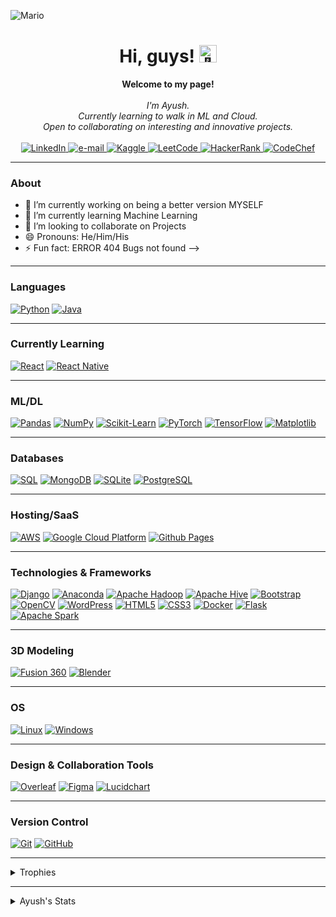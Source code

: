 ![Mario](https://github.com/AyushB21/AyushB21/assets/117504082/2f746329-909c-4dce-afca-d6290208c3bb)


<h1 align="center">Hi, guys! <img src="https://media.giphy.com/media/hvRJCLFzcasrR4ia7z/giphy.gif" width="28px" alt="👋"></h1>

<p align="center">
    <b>Welcome to my page!</b><br><br>
    <i>
        I'm Ayush.<br>
        Currently learning to walk in ML and Cloud.<br>
        Open to collaborating on interesting and innovative projects.<br>
    </i><br>
    <a href="https://www.linkedin.com/in/ayushb5/">
        <img src="https://img.shields.io/badge/linkedin-%230077B5.svg?style=for-the-badge&logo=linkedin&logoColor=white" alt="LinkedIn">
    </a>
    <a href="mailto:ayushbh0612@gmail,com">
        <img src="https://img.shields.io/badge/Gmail-D14836?style=for-the-badge&logo=gmail&logoColor=white" alt="e-mail">
    </a>
    <a href="https://www.kaggle.com/ayushbh0612/">
        <img src="https://img.shields.io/badge/Kaggle-035a7d?style=for-the-badge&logo=kaggle&logoColor=white" alt="Kaggle">
    <a href="https://leetcode.com/ayushbh0612/">
        <img src="https://img.shields.io/badge/LeetCode-000000?style=for-the-badge&logo=LeetCode&logoColor=#d16c06" alt="LeetCode">
    </a>
    <a href="https://www.hackerrank.com/ayushbh0612?hr_r=1/">
        <img src="https://img.shields.io/badge/-Hackerrank-2EC866?style=for-the-badge&logo=HackerRank&logoColor=white" alt="HackerRank">
    </a>
    <a href="https://www.codechef.com/users/ayushb_05">
        <img src="https://img.shields.io/badge/CodeChef-%23964B00.svg?style=for-the-badge&logo=CodeChef&logoColor=white" alt="CodeChef">
    </a>
</p>

---
### About
- 🔭 I’m currently working on being a better version MYSELF
- 🌱 I’m currently learning Machine Learning
- 👯 I’m looking to collaborate on Projects 
- 😄 Pronouns: He/Him/His
- ⚡ Fun fact: ERROR 404 Bugs not found
-->

---

### Languages
[![Python](https://img.shields.io/badge/python-black?style=for-the-badge&logo=python)](https://github.com/AyushB21)
[![Java](https://img.shields.io/badge/java-black?style=for-the-badge&logo=openjdk)](https://github.com/AyushB21)

---

### Currently Learning
[![React](https://img.shields.io/badge/React-%2302569B.svg?style=for-the-badge&logo=React&logoColor=black)](https://github.com/AyushB21)
[![React Native](https://img.shields.io/badge/React%20Native-%2302569B.svg?style=for-the-badge&logo=React&logoColor=black)](https://github.com/AyushB21)

---

### ML/DL
[![Pandas](https://img.shields.io/badge/pandas-black?style=for-the-badge&logo=pandas)](https://github.com/AyushB21)
[![NumPy](https://img.shields.io/badge/numpy-black?style=for-the-badge&logo=numpy)](https://github.com/AyushB21)
[![Scikit-Learn](https://img.shields.io/badge/scikit--learn-black?style=for-the-badge&logo=scikit-learn)](https://github.com/AyushB21)
[![PyTorch](https://img.shields.io/badge/PyTorch-black?style=for-the-badge&logo=PyTorch)](https://github.com/AyushB21)
[![TensorFlow](https://img.shields.io/badge/TensorFlow-%23FF6F00.svg?style=for-the-badge&logo=TensorFlow&logoColor=white)](https://github.com/AyushB21)
[![Matplotlib](https://img.shields.io/badge/Matplotlib-%23ffffff.svg?style=for-the-badge&logo=Matplotlib&logoColor=black)](https://github.com/AyushB21)

---

### Databases
[![SQL](https://img.shields.io/badge/SQL-black?style=for-the-badge&logo=mysql)](https://github.com/AyushB21)
[![MongoDB](https://img.shields.io/badge/MongoDB-%234ea94b.svg?style=for-the-badge&logo=mongodb&logoColor=white)](https://github.com/AyushB21)
[![SQLite](https://img.shields.io/badge/SQLite-%23003B57.svg?style=for-the-badge&logo=sqlite&logoColor=white)](https://github.com/AyushB21)
[![PostgreSQL](https://img.shields.io/badge/PostgreSQL-336791?style=for-the-badge&logo=postgresql&logoColor=white)](https://github.com/AyushB21)

---

### Hosting/SaaS
[![AWS](https://img.shields.io/badge/AWS-%23FF9900.svg?style=for-the-badge&logo=amazon-aws&logoColor=white)](https://github.com/AyushB21)
[![Google Cloud Platform](https://img.shields.io/badge/Google%20Cloud-%234285F4.svg?style=for-the-badge&logo=google-cloud&logoColor=white)](https://github.com/AyushB21)
[![Github Pages](https://img.shields.io/badge/github%20pages-121013?style=for-the-badge&logo=github&logoColor=white)](https://github.com/AyushB21)

---

### Technologies & Frameworks
[![Django](https://img.shields.io/badge/django-black?style=for-the-badge&logo=django)](https://github.com/AyushB21)
[![Anaconda](https://img.shields.io/badge/Anaconda-%2344A833.svg?style=for-the-badge&logo=anaconda&logoColor=white)](https://github.com/AyushB21)
[![Apache Hadoop](https://img.shields.io/badge/Apache%20Hadoop-66CCFF?style=for-the-badge&logo=apachehadoop&logoColor=black)](https://github.com/AyushB21)
[![Apache Hive](https://img.shields.io/badge/Apache%20Hive-FDEE21?style=for-the-badge&logo=apachehive&logoColor=black)](https://github.com/AyushB21)
[![Bootstrap](https://img.shields.io/badge/bootstrap-%238511FA.svg?style=for-the-badge&logo=bootstrap&logoColor=white)](https://github.com/AyushB21)
[![OpenCV](https://img.shields.io/badge/opencv-%23white.svg?style=for-the-badge&logo=opencv&logoColor=white)](https://github.com/AyushB21)
[![WordPress](https://img.shields.io/badge/WordPress-%23117AC9.svg?style=for-the-badge&logo=WordPress&logoColor=white)](https://github.com/AyushB21)
[![HTML5](https://img.shields.io/badge/html5-black?style=for-the-badge&logo=html5)](https://github.com/AyushB21)
[![CSS3](https://img.shields.io/badge/css3-black?style=for-the-badge&logo=css3)](https://github.com/AyushB21)
[![Docker](https://img.shields.io/badge/docker-black?style=for-the-badge&logo=docker)](https://github.com/AyushB21)
[![Flask](https://img.shields.io/badge/flask-black?style=for-the-badge&logo=flask)](https://github.com/AyushB21)
[![Apache Spark](https://img.shields.io/badge/Apache%20Spark-%23E25A1C.svg?style=for-the-badge&logo=Apache-Spark&logoColor=white)](https://github.com/AyushB21)

---

### 3D Modeling
[![Fusion 360](https://img.shields.io/badge/Fusion%20360-%23005690.svg?style=for-the-badge&logo=Autodesk&logoColor=white)](https://github.com/AyushB21)
[![Blender](https://img.shields.io/badge/Blender-%23F5792A.svg?style=for-the-badge&logo=Blender&logoColor=white)](https://github.com/AyushB21)

---

### OS
[![Linux](https://img.shields.io/badge/linux-black?style=for-the-badge&logo=Linux)](https://github.com/AyushB21)
[![Windows](https://img.shields.io/badge/Windows-black?style=for-the-badge&logo=Windows)](https://github.com/AyushB21)

---

### Design & Collaboration Tools
[![Overleaf](https://img.shields.io/badge/Overleaf-%234984A1.svg?style=for-the-badge&logo=Overleaf&logoColor=white)](https://github.com/AyushB21)
[![Figma](https://img.shields.io/badge/Figma-%23F24E1E.svg?style=for-the-badge&logo=Figma&logoColor=white)](https://github.com/AyushB21)
[![Lucidchart](https://img.shields.io/badge/Lucidchart-%23117AC9.svg?style=for-the-badge&logo=Lucidchart&logoColor=white)](https://github.com/AyushB21)

---

### Version Control
[![Git](https://img.shields.io/badge/Git-%23F05032.svg?style=for-the-badge&logo=git&logoColor=white)](https://github.com/AyushB21)
[![GitHub](https://img.shields.io/badge/GitHub-%23181717.svg?style=for-the-badge&logo=github&logoColor=white)](https://github.com/AyushB21)

---


<details>
  <summary>Trophies</summary>
  <div align="center">
    <img src="https://github-profile-trophy.vercel.app/?username=AyushB21&theme=darkhub&no-frame=true&no-bg=true)](https://github.com/ryo-ma/github-profile-trophy"/>
  </div>
</details>

---

<details>
  <summary>Ayush's Stats</summary> 
  <p align="center">
    <img src="https://github-readme-stats.vercel.app/api?username=AyushB21&show_icons=true&theme=algolia&hide_border=true&hide=issues" alt="GitHub Stats" />
  </p>
  <p align="center">
    <img src="https://github-readme-stats.vercel.app/api/top-langs/?username=AyushB21&layout=compact&langs_count=8&theme=algolia&hide_border=true" alt="Top Languages" />
    <img src="https://github-readme-streak-stats.herokuapp.com/?user=AyushB21&theme=algolia&hide_border=true" alt="GitHub Streak" />
    
  </p>

  <p align="center">
    <a href="https://github.com/AyushB21">
      <img src="https://github-profile-summary-cards.vercel.app/api/cards/profile-details?username=AyushB21&theme=radical" alt="Ayush's Contributions"/>
    </a>
  </p>

  <p align="center">
      <img src="https://komarev.com/ghpvc/?username=AyushB21&style=flat-square&label=Views" alt="Profile Views" />
  </p>
</details>





